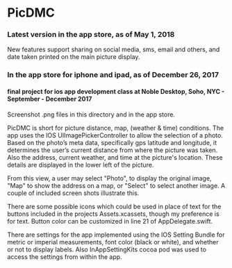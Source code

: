# PicDMC
### Latest version in the app store, as of May 1, 2018

New features support sharing on social media, sms, email and others, and date taken printed on the main picture display.

### In the app store for iphone and ipad, as of December 26, 2017
#### final project for ios app development class at Noble Desktop, Soho, NYC - September - December 2017

Screenshot .png files in this directory and in the app store.

PicDMC is short for picture distance, map, (weather & time) conditions. The app uses the IOS 
UIImagePickerController to allow the selection of a photo. Based on the photo’s meta data, 
specifically gps latitude and longitude, it determines the user’s current distance from where 
the picture was taken. Also the address, current weather, and time at the picture's location. 
These details are displayed in the lower left of the picture.

From this view, a user may select "Photo", to display the original image, "Map" to show the address 
on a map, or "Select" to select another image. A couple of included screen shots illustrate this.

There are some possible icons which could be used in place of text for the buttons included in the 
projects Assets.xcassets, though my preference is for text. Button color can be customized in line 21 
of AppDelegate.swift.

There are settings for the app implemented using the IOS Setting Bundle for metric or imperial measurements, 
font color (black or white), and whether or not to display labels.  Also InAppSettingKits cocoa pod was used 
to access the settings from within the app.

